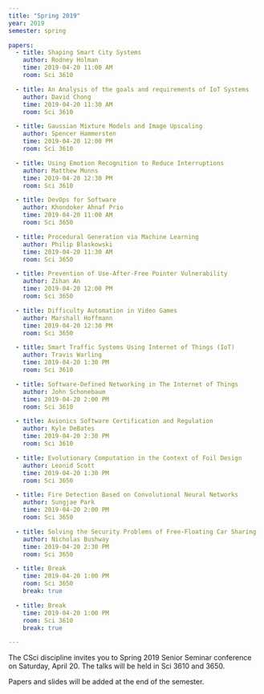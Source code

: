 ```yaml
---
title: "Spring 2019"
year: 2019
semester: spring

papers:
  - title: Shaping Smart City Systems
    author: Rodney Holman
    time: 2019-04-20 11:00 AM
    room: Sci 3610

  - title: An Analysis of the goals and requirements of IoT Systems
    author: David Chong
    time: 2019-04-20 11:30 AM
    room: Sci 3610

  - title: Gaussian Mixture Models and Image Upscaling
    author: Spencer Hammersten
    time: 2019-04-20 12:00 PM
    room: Sci 3610

  - title: Using Emotion Recognition to Reduce Interruptions
    author: Matthew Munns
    time: 2019-04-20 12:30 PM
    room: Sci 3610

  - title: DevOps for Software
    author: Khondoker Ahnaf Prio
    time: 2019-04-20 11:00 AM
    room: Sci 3650

  - title: Procedural Generation via Machine Learning
    author: Philip Blaskowski
    time: 2019-04-20 11:30 AM
    room: Sci 3650

  - title: Prevention of Use-After-Free Pointer Vulnerability
    author: Zihan An
    time: 2019-04-20 12:00 PM
    room: Sci 3650

  - title: Difficulty Automation in Video Games
    author: Marshall Hoffmann
    time: 2019-04-20 12:30 PM
    room: Sci 3650

  - title: Smart Traffic Systems Using Internet of Things (IoT)
    author: Travis Warling
    time: 2019-04-20 1:30 PM
    room: Sci 3610

  - title: Software-Defined Networking in The Internet of Things
    author: John Schonebaum
    time: 2019-04-20 2:00 PM
    room: Sci 3610

  - title: Avionics Software Certification and Regulation
    author: Kyle DeBates
    time: 2019-04-20 2:30 PM
    room: Sci 3610

  - title: Evolutionary Computation in the Context of Foil Design
    author: Leonid Scott
    time: 2019-04-20 1:30 PM
    room: Sci 3650

  - title: Fire Detection Based on Convolutional Neural Networks
    author: Sungjae Park
    time: 2019-04-20 2:00 PM
    room: Sci 3650

  - title: Solving the Security Problems of Free-Floating Car Sharing
    author: Nicholas Bushway
    time: 2019-04-20 2:30 PM
    room: Sci 3650

  - title: Break
    time: 2019-04-20 1:00 PM
    room: Sci 3650
    break: true

  - title: Break
    time: 2019-04-20 1:00 PM
    room: Sci 3610
    break: true

---
```


The CSci discipline invites you to Spring 2019 Senior Seminar conference on
Saturday, April 20.
The talks will be held in Sci 3610 and 3650.

Papers and slides will be added at the end of the semester. 


